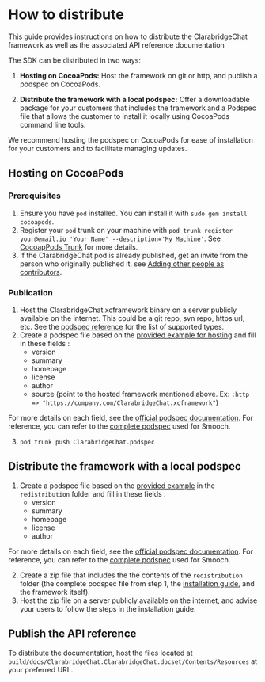 # How to distribute

This guide provides instructions on how to distribute the ClarabridgeChat framework as well as the associated API reference documentation

The SDK can be distributed in two ways:

1. **Hosting on CocoaPods:** Host the framework on git or http, and publish a podspec on CocoaPods.

2. **Distribute the framework with a local podspec:** Offer a downloadable package for your customers that includes the framework and a Podspec file that allows the customer to install it locally using CocoaPods command line tools.

We recommend hosting the podspec on CocoaPods for ease of installation for your customers and to facilitate managing updates.

## Hosting on CocoaPods

### Prerequisites
1. Ensure you have `pod` installed. You can install it with `sudo gem install cocoapods`.
1. Register your `pod` trunk on your machine with `pod trunk register your@email.io 'Your Name' --description='My Machine'`. See [CocoapPods Trunk](https://guides.cocoapods.org/making/getting-setup-with-trunk.html) for more details.
1. If the ClarabridgeChat pod is already published, get an invite from the person who originally published it. see [Adding other people as contributors](https://guides.cocoapods.org/making/getting-setup-with-trunk#adding-other-people-as-contributors).

### Publication
1. Host the ClarabridgeChat.xcframework binary on a server publicly available on the internet. This could be a git repo, svn repo, https url, etc. See the [podspec reference](https://guides.cocoapods.org/syntax/podspec.html#source) for the list of supported types.
2. Create a podspec file based on the [provided example for hosting](./ClarabridgeChat.podspec.example) and fill in these fields :
    - version
    - summary
    - homepage
    - license
    - author
    - source (point to the hosted framework mentioned above. Ex: `:http => "https://company.com/ClarabridgeChat.xcframework"`)

For more details on each field, see the [official podspec documentation](https://guides.cocoapods.org/syntax/podspec.html).
For reference, you can refer to the [complete podspec](https://github.com/CocoaPods/Specs/blob/master/Specs/2/4/5/Smooch/5.8.2/Smooch.podspec.json) used for Smooch.

3. `pod trunk push ClarabridgeChat.podspec`

## Distribute the framework with a local podspec

1. Create a podspec file based on the [provided example](./redistribution/ClarabridgeChat.podspec.example) in the `redistribution` folder and fill in these fields :
    - version
    - summary
    - homepage
    - license
    - author

For more details on each field, see the [official podspec documentation](https://guides.cocoapods.org/syntax/podspec.html).
For reference, you can refer to the [complete podspec](https://github.com/CocoaPods/Specs/blob/master/Specs/2/4/5/Smooch/5.8.2/Smooch.podspec.json) used for Smooch.

2. Create a zip file that includes the the contents of the `redistribution` folder (the complete podspec file from step 1, the [installation guide](./redistribution/INSTALLATION_GUIDE.MD), and the framework itself).
3. Host the zip file on a server publicly available on the internet, and advise your users to follow the steps in the installation guide.

## Publish the API reference

To distribute the documentation, host the files located at `build/docs/ClarabridgeChat.ClarabridgeChat.docset/Contents/Resources` at your preferred URL.
